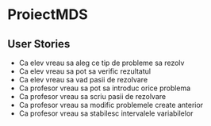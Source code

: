 # ProiectMDS

## User Stories
* Ca elev vreau sa aleg ce tip de probleme sa rezolv
* Ca elev vreau sa pot sa verific rezultatul
* Ca elev vreau sa vad pasii de rezolvare
* Ca profesor vreau sa pot sa introduc orice problema
* Ca profesor vreau sa scriu pasii de rezolvare
* Ca profesor vreau sa modific problemele create anterior
* Ca profesor vreau sa stabilesc intervalele variabilelor